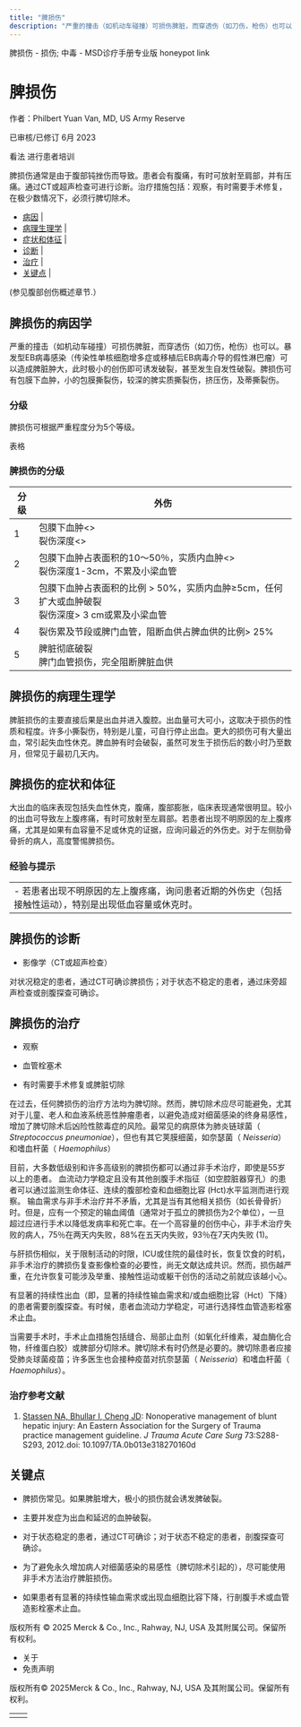 ```yaml
---
title: "脾损伤"
description: "严重的撞击（如机动车碰撞）可损伤脾脏，而穿透伤（如刀伤，枪伤）也可以。暴发型EB病毒感染（传染性单核细胞增多症或移植后EB病毒介导的假性淋巴瘤）可以造成脾脏肿大，此时极小的创伤即可诱发破裂，甚至发生自发性破裂。脾损伤可有包膜下血肿，小的包膜撕裂伤，较深的脾实质撕裂伤，挤压伤，及蒂撕裂伤。"
---
```


﻿脾损伤 \- 损伤; 中毒 \- MSD诊疗手册专业版 honeypot link

# 脾损伤

作者：Philbert Yuan Van, MD, US Army Reserve

已审核/已修订 6月 2023

看法 进行患者培训

脾损伤通常是由于腹部钝挫伤而导致。患者会有腹痛，有时可放射至肩部，并有压痛。通过CT或超声检查可进行诊断。治疗措施包括：观察，有时需要手术修复，在极少数情况下，必须行脾切除术。

- [病因](#病因_v1419120_zh) \|
- [病理生理学](#病理生理学_v1419121_zh) \|
- [症状和体征](#症状和体征_v973235_zh) \|
- [诊断](#诊断_v973238_zh) \|
- [治疗](#治疗_v973241_zh) \|
- [关键点](#关键点_v9178681_zh) \|

(参见腹部创伤概述章节.）

## 脾损伤的病因学

严重的撞击（如机动车碰撞）可损伤脾脏，而穿透伤（如刀伤，枪伤）也可以。暴发型EB病毒感染（传染性单核细胞增多症或移植后EB病毒介导的假性淋巴瘤）可以造成脾脏肿大，此时极小的创伤即可诱发破裂，甚至发生自发性破裂。脾损伤可有包膜下血肿，小的包膜撕裂伤，较深的脾实质撕裂伤，挤压伤，及蒂撕裂伤。

### 分级

脾损伤可根据严重程度分为5个等级。

表格

### 脾损伤的分级

| 分级 | 外伤 |
| --- | --- |
| 1 | 包膜下血肿<><br>裂伤深度<> |
| 2 | 包膜下血肿占表面积的10～50％，实质内血肿<><br>裂伤深度1-3cm，不累及小梁血管 |
| 3 | 包膜下血肿占表面积的比例 \> 50%，实质内血肿≥5cm，任何扩大或血肿破裂<br>裂伤深度\> 3 cm或累及小梁血管 |
| 4 | 裂伤累及节段或脾门血管，阻断血供占脾血供的比例\> 25% |
| 5 | 脾脏彻底破裂<br>脾门血管损伤，完全阻断脾脏血供 |

## 脾损伤的病理生理学

脾脏损伤的主要直接后果是出血并进入腹腔。出血量可大可小，这取决于损伤的性质和程度。许多小撕裂伤，特别是儿童，可自行停止出血。更大的损伤可有大量出血，常引起失血性休克。脾血肿有时会破裂，虽然可发生于损伤后的数小时乃至数月，但常见于最初几天内。

## 脾损伤的症状和体征

大出血的临床表现包括失血性休克，腹痛，腹部膨胀，临床表现通常很明显。较小的出血可导致左上腹疼痛，有时可放射至左肩部。若患者出现不明原因的左上腹疼痛，尤其是如果有血容量不足或休克的证据，应询问最近的外伤史。对于左侧肋骨骨折的病人，高度警惕脾损伤。

### 经验与提示

|     |
| --- |
| - 若患者出现不明原因的左上腹疼痛，询问患者近期的外伤史（包括接触性运动），特别是出现低血容量或休克时。 |

## 脾损伤的诊断

- 影像学（CT或超声检查）


对状况稳定的患者，通过CT可确诊脾损伤；对于状态不稳定的患者，通过床旁超声检查或剖腹探查可确诊。

## 脾损伤的治疗

- 观察

- 血管栓塞术

- 有时需要手术修复或脾脏切除


在过去，任何脾损伤的治疗方法均为脾切除。然而，脾切除术应尽可能避免，尤其对于儿童、老人和血液系统恶性肿瘤患者，以避免造成对细菌感染的终身易感性，增加了脾切除术后凶险性脓毒症的风险。最常见的病原体为肺炎链球菌（ _Streptococcus pneumoniae_），但也有其它荚膜细菌，如奈瑟菌（ _Neisseria_）和嗜血杆菌（ _Haemophilus_）

目前，大多数低级别和许多高级别的脾损伤都可以通过非手术治疗，即使是55岁以上的患者。 血流动力学稳定且没有其他剖腹手术指征（如空腔脏器穿孔）的患者可以通过监测生命体征、连续的腹部检查和血细胞比容 (Hct)水平监测而进行观察。 输血需求与非手术治疗并不矛盾，尤其是当有其他相关损伤（如长骨骨折）时。但是，应有一个预定的输血阈值（通常对于孤立的脾损伤为2个单位），一旦超过应进行手术以降低发病率和死亡率。在一个高容量的创伤中心，非手术治疗失败的病人，75％在两天内失败，88%在五天内失败，93％在7天内失败 (1)。

与肝损伤相似，关于限制活动的时限，ICU或住院的最佳时长，恢复饮食的时机，非手术治疗的脾损伤复查影像检查的必要性，尚无文献达成共识。然而，损伤越严重，在允许恢复可能涉及举重、接触性运动或躯干创伤的活动之前就应该越小心。

有显著的持续性出血（即，显著的持续性输血需求和/或血细胞比容（Hct）下降）的患者需要剖腹探查。有时候，患者血流动力学稳定，可进行选择性血管造影栓塞术止血。

当需要手术时，手术止血措施包括缝合、局部止血剂（如氧化纤维素，凝血酶化合物，纤维蛋白胶）或脾部分切除术。脾切除术有时仍然是必要的。脾切除患者应接受肺炎球菌疫苗；许多医生也会接种疫苗对抗奈瑟菌（ _Neisseria_）和嗜血杆菌（ _Haemophilus_）。

### 治疗参考文献

1. [Stassen NA, Bhullar I, Cheng JD](http://www.ncbi.nlm.nih.gov/pubmed/23114483): Nonoperative management of blunt hepatic injury: An Eastern Association for the Surgery of Trauma practice management guideline. _J Trauma Acute Care Surg_ 73:S288-S293, 2012.doi: 10.1097/TA.0b013e318270160d


## 关键点

- 脾损伤常见。如果脾脏增大，极小的损伤就会诱发脾破裂。

- 主要并发症为出血和延迟的血肿破裂。

- 对于状态稳定的患者，通过CT可确诊；对于状态不稳定的患者，剖腹探查可确诊。

- 为了避免永久增加病人对细菌感染的易感性（脾切除术引起的），尽可能使用非手术方法治疗脾脏损伤。

- 如果患者有显著的持续性输血需求或出现血细胞比容下降，行剖腹手术或血管造影栓塞术止血。




版权所有 © 2025
Merck & Co., Inc., Rahway, NJ, USA 及其附属公司。保留所有权利。

- 关于
- 免责声明

版权所有© 2025Merck & Co., Inc., Rahway, NJ, USA 及其附属公司。保留所有权利。

|     |     |
| --- | --- |
|  |  |